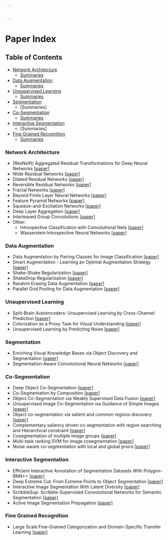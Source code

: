 ```yaml
---


---
```


<h1 id="paper-index">Paper Index</h1>
<h2 id="table-of-contents">Table of Contents</h2>
<ul>
<li><a href="#network-architecture">Network Architecture</a>
<ul>
<li><a href="https://github.com/catalys1/deep-learning-papers/blob/master/network-architecture.md">Summaries</a></li>
</ul>
</li>
<li><a href="#data-augmentation">Data Augmentation</a>
<ul>
<li><a href="https://github.com/catalys1/deep-learning-papers/blob/master/data-augmentation.md">Summaries</a></li>
</ul>
</li>
<li><a href="#unsupervised-learning">Unsupervised Learning</a>
<ul>
<li><a href="https://github.com/catalys1/deep-learning-papers/blob/master/unsupervised-learning.md">Summaries</a></li>
</ul>
</li>
<li><a href="#segmentation">Segmentation</a>
<ul>
<li>[Summaries]</li>
</ul>
</li>
<li><a href="#co-segmentation">Co-Segmentation</a>
<ul>
<li><a href="https://github.com/catalys1/deep-learning-papers/blob/master/co-segmentation.md">Summaries</a></li>
</ul>
</li>
<li><a href="#interactive-segmentation">Interactive Segmentation</a>
<ul>
<li>[Summaries]</li>
</ul>
</li>
<li><a href="#fine-grained-recognition">Fine Grained Recognition</a>
<ul>
<li><a href="https://github.com/catalys1/deep-learning-papers/blob/master/fine-grained.md">Summaries</a></li>
</ul>
</li>
</ul>
<h3 id="network-architecture">Network Architecture</h3>
<ul>
<li>(ResNeXt) Aggregated Residual Transformations for Deep Neural Networks <a href="https://arxiv.org/abs/1611.05431">[paper]</a></li>
<li>Wide Residual Networks <a href="https://arxiv.org/abs/1605.07146">[paper]</a></li>
<li>Dilated Residual Networks <a href="https://arxiv.org/abs/1705.09914">[paper]</a></li>
<li>Reversible Residual Networks <a href="https://arxiv.org/abs/1707.04585">[paper]</a></li>
<li>Fractal Networks <a href="https://arxiv.org/abs/1605.07648">[paper]</a></li>
<li>Beyond Finite Layer Neural Networks <a href="https://arxiv.org/abs/1710.10121">[paper]</a></li>
<li>Feature Pyramid Networks <a href="https://arxiv.org/abs/1612.03144">[paper]</a></li>
<li>Squeeze-and-Excitation Networks <a href="https://arxiv.org/abs/1709.01507">[paper]</a></li>
<li>Deep Layer Aggregation <a href="https://arxiv.org/abs/1707.06484">[paper]</a></li>
<li>Interleaved Group Convolutions <a href="https://arxiv.org/abs/1707.02725">[paper]</a></li>
<li>Other:
<ul>
<li>Introspective Classification with Convolutional Nets <a href="https://arxiv.org/abs/1704.07816">[paper]</a></li>
<li>Wasserstein Introspective Neural Networks <a href="https://arxiv.org/abs/1711.08875">[paper]</a></li>
</ul>
</li>
</ul>
<h3 id="data-augmentation">Data Augmentation</h3>
<ul>
<li>Data Augmentation by Pairing Classes for Image Classification <a href="https://arxiv.org/abs/1801.02929">[paper]</a></li>
<li>Smart Augmentation - Learning an Optimal Augmentation Strategy <a href="https://arxiv.org/abs/1703.08383">[paper]</a></li>
<li>Shake-Shake Regularization <a href="https://arxiv.org/abs/1705.07485">[paper]</a></li>
<li>ShakeDrop Regularization <a href="https://arxiv.org/abs/1802.02375">[paper]</a></li>
<li>Random Erasing Data Augmentation <a href="https://arxiv.org/abs/1708.04896">[paper]</a></li>
<li>Parallel Grid Pooling for Data Augmentation <a href="https://arxiv.org/abs/1803.11370">[paper]</a></li>
</ul>
<h3 id="unsupervised-learning">Unsupervised Learning</h3>
<ul>
<li>Split-Brain Autoencoders: Unsupervised Learning by Cross-Channel Prediction <a href="http://openaccess.thecvf.com/content_cvpr_2017/html/Zhang_Split-Brain_Autoencoders_Unsupervised_CVPR_2017_paper.html">[paper]</a></li>
<li>Colorization as a Proxy Task for Visual Understanding <a href="http://openaccess.thecvf.com/content_cvpr_2017/html/Larsson_Colorization_as_a_CVPR_2017_paper.html">[paper]</a></li>
<li>Unsupervised Learning by Predicting Noise <a href="http://proceedings.mlr.press/v70/bojanowski17a.html">[paper]</a></li>
</ul>
<h3 id="segmentation">Segmentation</h3>
<ul>
<li>Enriching Visual Knowledge Bases via Object Discovery and Segmentation <a href="https://ieeexplore.ieee.org/document/6909658/">[paper]</a></li>
<li>Segmentation-Aware Convolutional Neural Networks <a href="https://arxiv.org/abs/1708.04607">[paper]</a></li>
</ul>
<h3 id="co-segmentation">Co-Segmentation</h3>
<ul>
<li>Deep Object Co-Segmentation <a href="https://arxiv.org/abs/1804.06423">[paper]</a></li>
<li>Co-Segmentation by Composition <a href="https://ieeexplore.ieee.org/document/6751271/">[paper]</a></li>
<li>Object Co-Segmentation via Weakly Supervised Data Fusion <a href="https://www.sciencedirect.com/science/article/pii/S1077314216301825">[paper]</a></li>
<li>Unsupervised Image Co-Segmentation via Guidance of Simple Images <a href="https://www.sciencedirect.com/science/article/pii/S0925231217316272">[paper]</a></li>
<li>Object co-segmentation via salient and common regions discovery <a href="https://www.sciencedirect.com/science/article/pii/S0925231215006116">[paper]</a></li>
<li>Complementary saliency driven co-segmentation with region searching and Hierarchical constraint <a href="https://www.sciencedirect.com/science/article/pii/S0020025516305990">[paper]</a></li>
<li>Cosegmentation of multiple image groups <a href="https://www.sciencedirect.com/science/article/pii/S1077314216000497">[paper]</a></li>
<li>Multi-task ranking SVM for image cosegmentation <a href="https://www.sciencedirect.com/science/article/pii/S0925231217305933">[paper]</a></li>
<li>Noise-aware co-segmentation with local and global priors <a href="https://www.sciencedirect.com/science/article/pii/S0925231218301474">[paper]</a></li>
</ul>
<h3 id="interactive-segmentation">Interactive Segmentation</h3>
<ul>
<li>Efficient Interactive Annotation of Segmentation Datasets With Polygon-RNN++ <a href="http://openaccess.thecvf.com/content_cvpr_2018/papers/Acuna_Efficient_Interactive_Annotation_CVPR_2018_paper.pdf">[paper]</a></li>
<li>Deep Extreme Cut: From Extreme Points to Object Segmentation <a href="http://openaccess.thecvf.com/content_cvpr_2018/papers/Maninis_Deep_Extreme_Cut_CVPR_2018_paper.pdf">[paper]</a></li>
<li>Interactive Image Segmentation With Latent Diversity <a href="http://openaccess.thecvf.com/content_cvpr_2018/papers/">[paper]</a></li>
<li>ScribbleSup: Scribble-Supervised Convolutional Networks for Semantic Segmentation <a href="http://openaccess.thecvf.com/content_cvpr_2016/papers/Lin_ScribbleSup_Scribble-Supervised_Convolutional_CVPR_2016_paper.pdf">[paper]</a></li>
<li>Active Image Segmentation Propagation <a href="http://openaccess.thecvf.com/content_cvpr_2016/papers/Jain_Active_Image_Segmentation_CVPR_2016_paper.pdf">[paper]</a></li>
</ul>
<h3 id="fine-grained-recognition">Fine Grained Recognition</h3>
<ul>
<li>Large Scale Fine-Grained Categorization and Domain-Specific Transfer Learning <a href="http://openaccess.thecvf.com/content_cvpr_2018/html/Cui_Large_Scale_Fine-Grained_CVPR_2018_paper.html">[paper]</a></li>
</ul>

